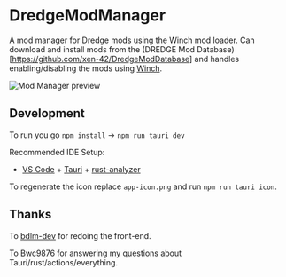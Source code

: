# DredgeModManager
A mod manager for Dredge mods using the Winch mod loader. Can download and install mods from the (DREDGE Mod Database)[https://github.com/xen-42/DredgeModDatabase] and handles enabling/disabling the mods using [Winch](https://github.com/Hacktix/Winch).

![Mod Manager preview](https://github.com/xen-42/DredgeModManager/assets/22628069/3c5e767a-0e36-4807-86de-c907dc90781d)

## Development

To run you go `npm install` -> `npm run tauri dev`

Recommended IDE Setup:

- [VS Code](https://code.visualstudio.com/) + [Tauri](https://marketplace.visualstudio.com/items?itemName=tauri-apps.tauri-vscode) + [rust-analyzer](https://marketplace.visualstudio.com/items?itemName=rust-lang.rust-analyzer)

To regenerate the icon replace `app-icon.png` and run `npm run tauri icon`.

## Thanks

To [bdlm-dev](https://github.com/bdlm-dev) for redoing the front-end.

To [Bwc9876](https://github.com/Bwc9876) for answering my questions about Tauri/rust/actions/everything.


